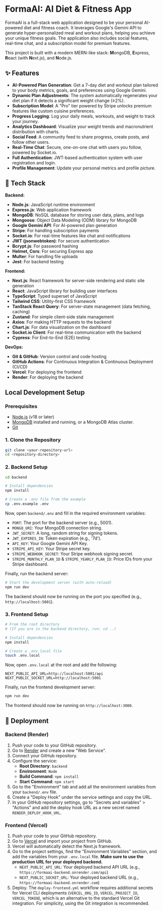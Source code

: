 # FormaAI: AI Diet & Fitness App

FormaAI is a full-stack web application designed to be your personal AI-powered diet and fitness coach. It leverages Google's Gemini API to generate hyper-personalized meal and workout plans, helping you achieve your unique fitness goals. The application also includes social features, real-time chat, and a subscription model for premium features.

This project is built with a modern MERN-like stack: **M**ongoDB, **E**xpress, **R**eact (with **N**ext.js), and **N**ode.js.

## ✨ Features

- **AI-Powered Plan Generation**: Get a 7-day diet and workout plan tailored to your body metrics, goals, and preferences using Google Gemini.
- **Dynamic Plan Adjustments**: The system automatically regenerates your diet plan if it detects a significant weight change (≥2%).
- **Subscription Model**: A "Pro" tier powered by Stripe unlocks premium features like custom cuisine preferences.
- **Progress Logging**: Log your daily meals, workouts, and weight to track your journey.
- **Analytics Dashboard**: Visualize your weight trends and macronutrient distribution with charts.
- **Social Feed**: A community feed to share progress, create posts, and follow other users.
- **Real-Time Chat**: Secure, one-on-one chat with users you follow, powered by Socket.io.
- **Full Authentication**: JWT-based authentication system with user registration and login.
- **Profile Management**: Update your personal metrics and profile picture.

## 🚀 Tech Stack

**Backend:**
- **Node.js**: JavaScript runtime environment
- **Express.js**: Web application framework
- **MongoDB**: NoSQL database for storing user data, plans, and logs
- **Mongoose**: Object Data Modeling (ODM) library for MongoDB
- **Google Gemini API**: For AI-powered plan generation
- **Stripe**: For handling subscription payments
- **Socket.io**: For real-time features like chat and notifications
- **JWT (jsonwebtoken)**: For secure authentication
- **Bcrypt.js**: For password hashing
- **Helmet, Cors**: For securing Express app
- **Multer**: For handling file uploads
- **Jest**: For backend testing

**Frontend:**
- **Next.js**: React framework for server-side rendering and static site generation
- **React**: JavaScript library for building user interfaces
- **TypeScript**: Typed superset of JavaScript
- **Tailwind CSS**: Utility-first CSS framework
- **TanStack React Query**: For server-state management (data fetching, caching)
- **Zustand**: For simple client-side state management
- **Axios**: For making HTTP requests to the backend
- **Chart.js**: For data visualization on the dashboard
- **Socket.io Client**: For real-time communication with the backend
- **Cypress**: For End-to-End (E2E) testing

**DevOps:**
- **Git & GitHub**: Version control and code hosting
- **GitHub Actions**: For Continuous Integration & Continuous Deployment (CI/CD)
- **Vercel**: For deploying the frontend
- **Render**: For deploying the backend

## Local Development Setup

### Prerequisites
- [Node.js](https://nodejs.org/) (v18 or later)
- [MongoDB](https://www.mongodb.com/try/download/community) installed and running, or a MongoDB Atlas cluster.
- [Git](https://git-scm.com/)

### 1. Clone the Repository
```bash
git clone <your-repository-url>
cd <repository-directory>
```

### 2. Backend Setup
```bash
cd backend

# Install dependencies
npm install

# Create a .env file from the example
cp .env.example .env
```
Now, open `backend/.env` and fill in the required environment variables:
- `PORT`: The port for the backend server (e.g., 5001).
- `MONGO_URI`: Your MongoDB connection string.
- `JWT_SECRET`: A long, random string for signing tokens.
- `JWT_EXPIRES_IN`: Token expiration (e.g., '7d').
- `API_KEY`: Your Google Gemini API Key.
- `STRIPE_API_KEY`: Your Stripe secret key.
- `STRIPE_WEBHOOK_SECRET`: Your Stripe webhook signing secret.
- `STRIPE_MONTHLY_PLAN_ID` & `STRIPE_YEARLY_PLAN_ID`: Price IDs from your Stripe dashboard.

Finally, run the backend server:
```bash
# Start the development server (with auto-reload)
npm run dev
```
The backend should now be running on the port you specified (e.g., `http://localhost:5001`).

### 3. Frontend Setup
```bash
# From the root directory
# (If you are in the backend directory, run: cd ..)

# Install dependencies
npm install

# Create a .env.local file
touch .env.local
```
Now, open `.env.local` at the root and add the following:
```
NEXT_PUBLIC_API_URL=http://localhost:5001/api
NEXT_PUBLIC_SOCKET_URL=http://localhost:5001
```

Finally, run the frontend development server:
```bash
npm run dev
```
The frontend should now be running on `http://localhost:3000`.

## 🚀 Deployment

### Backend (Render)
1. Push your code to your GitHub repository.
2. Go to [Render](https://render.com/) and create a new "Web Service".
3. Connect your GitHub repository.
4. Configure the service:
   - **Root Directory**: `backend`
   - **Environment**: `Node`
   - **Build Command**: `npm install`
   - **Start Command**: `npm start`
5. Go to the "Environment" tab and add all the environment variables from your `backend/.env` file.
6. Create a "Deploy Hook" under the service settings and copy the URL.
7. In your GitHub repository settings, go to "Secrets and variables" > "Actions" and add the deploy hook URL as a new secret named `RENDER_DEPLOY_HOOK_URL`.

### Frontend (Vercel)
1. Push your code to your GitHub repository.
2. Go to [Vercel](https://vercel.com/) and import your project from GitHub.
3. Vercel will automatically detect the Next.js framework.
4. Go to the project settings, find the "Environment Variables" section, and add the variables from your `.env.local` file. **Make sure to use the production URL for your deployed backend.**
   - `NEXT_PUBLIC_API_URL`: Your deployed backend API URL (e.g., `https://formaai-backend.onrender.com/api`)
   - `NEXT_PUBLIC_SOCKET_URL`: Your deployed backend URL (e.g., `https://formaai-backend.onrender.com`)
5. Deploy. The `deploy-frontend.yml` workflow requires additional secrets for Vercel CLI deployments (`VERCEL_ORG_ID`, `VERCEL_PROJECT_ID`, `VERCEL_TOKEN`), which is an alternative to the standard Vercel Git integration. For simplicity, using the Git integration is recommended.
